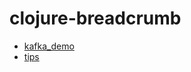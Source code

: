 # clojure-breadcrumb

- [kafka_demo](https://github.com/ssisksl77/clojure-breadcrumb/tree/master/kafka-demo2 "Kafka Demo Clojure Code")
- [tips](https://github.com/ssisksl77/clojure-breadcrumb/tree/master/tips)
